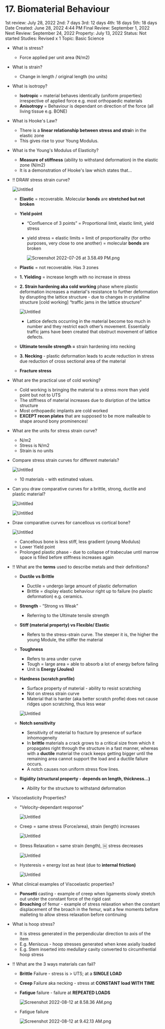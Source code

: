 # 17. Biomaterial Behaviour

1st review: July 28, 2022
2nd: 7 days
3rd: 12 days
4th: 18 days
5th: 18 days
Date Created: June 28, 2022 4:44 PM
Final Review: September 1, 2022
Next Review: September 24, 2022
Property: July 13, 2022
Status: Not started
Studies: Revised x 1
Topic: Basic Science

- What is stress?
    - Force applied per unit area (N/m2)
- What is strain?
    - Change in length / original length (no units)
- What is isotropy?
    - **Isotropic** = material behaves identically (uniform properties) irrespective of applied force e.g. most orthopaedic materials
    - **Anisotropy** = Behaviour is dependant on direction of the force (all living tissue e.g. BONE)
- What is Hooke's Law?
    - There is a **linear relationship between stress and strai**n in the elastic zone
    - This gives rise to your Young Modulus.
- What is the Young's Modulus of Elasticity?
    - **Measure of stiffness** (ability to withstand deformation) in the elastic zone (N/m2)
    - It is a demonstration of Hooke's law which states that...
- ‼️ DRAW stress strain curve?
    
    ![Untitled](17%20Biomaterial%20Behaviour%2019842c5e9801457b862e5b8acb6c4c8c/Untitled.png)
    
    - **Elastic** = recoverable. Molecular **bonds** are **stretched but not broken**
    - **Yield point**
        - “Confluence of 3 points”  = Proportional limit, elastic limit, yield stress
        - yield stress = elastic limits = limit of proportionality (for ortho purposes, very close to one another) = molecular **bonds** are broken
            
            ![Screenshot 2022-07-26 at 3.58.49 PM.png](17%20Biomaterial%20Behaviour%2019842c5e9801457b862e5b8acb6c4c8c/Screenshot_2022-07-26_at_3.58.49_PM.png)
            
    - **Plastic** = not recoverable. Has 3 zones
    - **1. Yielding** = increase length with no increase in stress
    - **2. Strain hardening aka cold working** phase where plastic deformation increases a material's resistance to further deformation by disrupting the lattice structure - due to changes in crystalline structure [cold working] “traffic jams in the lattice structure”
        
        ![Untitled](17%20Biomaterial%20Behaviour%2019842c5e9801457b862e5b8acb6c4c8c/Untitled%201.png)
        
        - Lattice defects occurring in the material become too much in number and they restrict each other’s movement. Essentially traffic jams have been created that obstruct movement of lattice defects.
    - **Ultimate tensile strength =** strain hardening into necking
    - **3. Necking** - plastic deformation leads to acute reduction in stress due reduction of cross sectional area of the material
    - **Fracture stress**
- What are the practical use of cold working?
    - Cold working is bringing the material to a stress more than yield point but not to UTS
    - The stiffness of material increases due to disription of the lattice structure
    - Most orthopaedic implants are cold worked
    - **EXCEPT recon plates** that are supposed to be more malleable to shape around bony prominences!
- What are the units for stress strain curve?
    - N/m2
    - Stress is N/m2
    - Strain is no units
- Compare stress strain curves for different materials?
    
    ![Untitled](17%20Biomaterial%20Behaviour%2019842c5e9801457b862e5b8acb6c4c8c/Untitled%202.png)
    
    - 10 materials - with estimated values.
- Can you draw comparative curves for a brittle, strong, ductile and plastic material?
    
    ![Untitled](17%20Biomaterial%20Behaviour%2019842c5e9801457b862e5b8acb6c4c8c/Untitled%203.png)
    
    ![Untitled](17%20Biomaterial%20Behaviour%2019842c5e9801457b862e5b8acb6c4c8c/Untitled%204.png)
    
- Draw comparative curves for cancellous vs cortical bone?
    
    ![Untitled](17%20Biomaterial%20Behaviour%2019842c5e9801457b862e5b8acb6c4c8c/Untitled%205.png)
    
    - Cancellous bone is less stiff, less gradient (young Modulus)
    - Lower Yield point
    - Prolonged plastic phase - due to collapse of trabeculae until marrow space is filled before stiffness increases again
- ‼️ What are the **terms** used to describe metals and their definitions?
    - **Ductile vs Brittle**
        - Ductile = undergo large amount of plastic deformation
        - Brittle = display elastic behaviour right up to failure (no plastic deformation) e.g. ceramics.
    - **Strength** - “Strong vs Weak”
        - Referring to the Ultimate tensile strength
    - **Stiff (material property) vs Flexible/ Elastic**
        - Refers to the stress-strain curve. The steeper it is, the higher the young Module, the stiffer the material
    - **Toughness**
        - Refers to area under curve
        - Tough = large area = able to absorb a lot of energy before failing
        - Unit is **Energy (Joules)**
    - **Hardness (scratch profile)**
        - Surface property of material - ability to resist scratching
        - Not on stress strain curve
        - Material that is harder (aka better scratch profle) does not cause ridges upon scratching, thus less wear
        
        ![Untitled](17%20Biomaterial%20Behaviour%2019842c5e9801457b862e5b8acb6c4c8c/Untitled%206.png)
        
    - **Notch sensitivity**
        - Sensitivity of material to fracture by presence of surface inhomogeneity
        - In **brittle** materials a crack grows to a critical size from which it propagates right through the structure in a fast manner, whereas with a **ductile** material the crack keeps getting bigger until the remaining area cannot support the load and a ductile failure occurs.
        - A notch causes non uniform stress flow lines.
    - **Rigidity (structural property - depends on length, thickness...)**
        - Ability for the structure to withstand deformation
- Viscoelasticity Properties?
    - "Velocity-dependant response"
        
        ![Untitled](17%20Biomaterial%20Behaviour%2019842c5e9801457b862e5b8acb6c4c8c/Untitled%207.png)
        
    - Creep = same stress (Force/area), strain (length) increases
        
        ![Untitled](17%20Biomaterial%20Behaviour%2019842c5e9801457b862e5b8acb6c4c8c/Untitled%208.png)
        
    - Stress Relaxation = same strain (length), ￼ stress decreases
        
        ![Untitled](17%20Biomaterial%20Behaviour%2019842c5e9801457b862e5b8acb6c4c8c/Untitled%209.png)
        
    - Hysteresis = energy lost as heat (due to **internal friction)**
        
        ![Untitled](17%20Biomaterial%20Behaviour%2019842c5e9801457b862e5b8acb6c4c8c/Untitled%2010.png)
        
- What clinical examples of Viscoelastic properties?
    - **Ponsetti** casting - example of creep when ligaments slowly stretch out under the constant force of the rigid cast
    - **Broaching** of femur - example of stress relaxation when the constant displacement of the broach in the femur, wait a few moments before malleting to allow stress relaxation before continuing
- What is hoop stress?
    - It is stress generated in the perpendicular direction to axis of the item
    - E.g. Meniscus - hoop stresses generated when knee axially loaded
    - E.g. Stem inserted into medullary cavity converted to circumfrential hoop stress
- ‼️ What are the 3 ways materials can fail?
    - **Brittle** Failure - stress is > UTS; at a **SINGLE LOAD**
    - **Creep** Failure aka necking - stress at **CONSTANT load WITH TIME**
    - **Fatigue** failure - failure at **REPEATED LOADS**
        
        ![Screenshot 2022-08-12 at 8.58.36 AM.png](17%20Biomaterial%20Behaviour%2019842c5e9801457b862e5b8acb6c4c8c/Screenshot_2022-08-12_at_8.58.36_AM.png)
        
    - Fatigue failure
        
        ![Screenshot 2022-08-12 at 9.42.13 AM.png](17%20Biomaterial%20Behaviour%2019842c5e9801457b862e5b8acb6c4c8c/Screenshot_2022-08-12_at_9.42.13_AM.png)